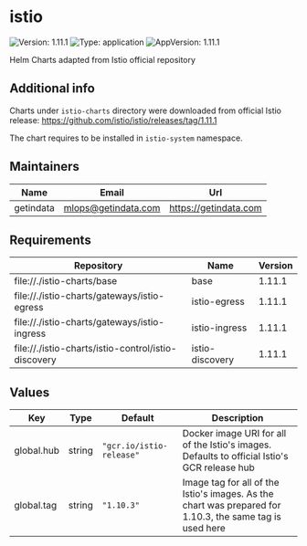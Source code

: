 # istio

![Version: 1.11.1](https://img.shields.io/badge/Version-1.11.1-informational?style=flat-square) ![Type: application](https://img.shields.io/badge/Type-application-informational?style=flat-square) ![AppVersion: 1.11.1](https://img.shields.io/badge/AppVersion-1.11.1-informational?style=flat-square)

Helm Charts adapted from Istio official repository

## Additional info
Charts under `istio-charts` directory were downloaded from official Istio release:
https://github.com/istio/istio/releases/tag/1.11.1

The chart requires to be installed in `istio-system` namespace.

## Maintainers

| Name | Email | Url |
| ---- | ------ | --- |
| getindata | mlops@getindata.com | https://getindata.com |

## Requirements

| Repository | Name | Version |
|------------|------|---------|
| file://./istio-charts/base | base | 1.11.1 |
| file://./istio-charts/gateways/istio-egress | istio-egress | 1.11.1 |
| file://./istio-charts/gateways/istio-ingress | istio-ingress | 1.11.1 |
| file://./istio-charts/istio-control/istio-discovery | istio-discovery | 1.11.1 |

## Values

| Key | Type | Default | Description |
|-----|------|---------|-------------|
| global.hub | string | `"gcr.io/istio-release"` | Docker image URI for all of the Istio's images. Defaults to official Istio's GCR release hub |
| global.tag | string | `"1.10.3"` | Image tag for all of the Istio's images. As the chart was prepared for 1.10.3, the same tag is used here |